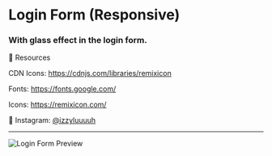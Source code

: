 # Login Form (Responsive)

### With glass effect in the login form.

🔗 Resources

CDN Icons: https://cdnjs.com/libraries/remixicon

Fonts: https://fonts.google.com/

Icons: https://remixicon.com/

💙 Instagram: [@izzyluuuuh](https://www.instagram.com/izzyluuuuh/)

---

![Login Form Preview](https://github.com/izzyluuuuh/login-form/assets/103919666/48f6f2ee-a99f-4481-929a-3cf085ed93d5)
